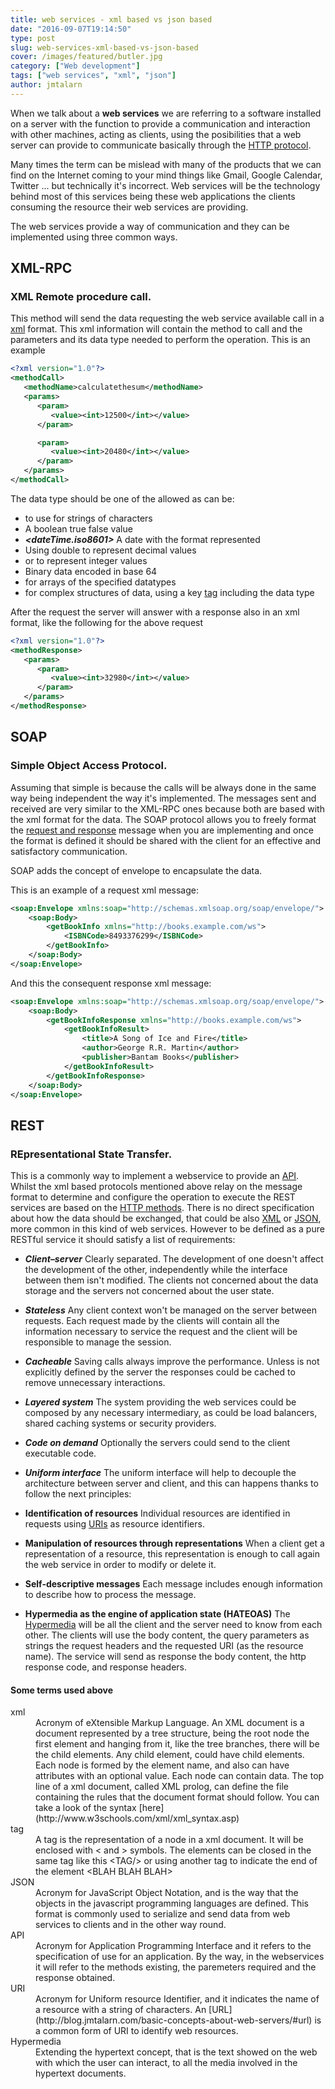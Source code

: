 ```yaml
---
title: web services - xml based vs json based
date: "2016-09-07T19:14:50"
type: post
slug: web-services-xml-based-vs-json-based
cover: /images/featured/butler.jpg
category: ["Web development"]
tags: ["web services", "xml", "json"]
author: jmtalarn
---
```


When we talk about a **web services** we are referring to a software installed on a server with the function to provide a communication and interaction with other machines, acting as clients, using the posibilities that a web server can provide to communicate basically through the [HTTP protocol](http://blog.jmtalarn.com/basic-concepts-about-web-servers/#http).

<!--more-->

Many times the term can be mislead with many of the products that we can find on the Internet coming to your mind things like Gmail, Google Calendar, Twitter ... but technically it's incorrect. Web services will be the technology behind most of this services being these web applications the clients consuming the resource their web services are providing.

The web services provide a way of communication and they can be implemented using three common ways.

<h2 id="xmlrpc">XML-RPC</h2>
<h3 id="xmlremoteprocedurecall">XML Remote procedure call.</h3>

This method will send the data requesting the web service available call in a [xml](http://blog.jmtalarn.com/web-services-xml-based-vs-json-based/#xml) format. This xml information will contain the method to call and the parameters and its data type needed to perform the operation. This is an example

```xml
<?xml version="1.0"?>
<methodCall>
   <methodName>calculatethesum</methodName>
   <params>
      <param>
         <value><int>12500</int></value>
      </param>

      <param>
         <value><int>20480</int></value>
      </param>
   </params>
</methodCall>
```

The data type should be one of the allowed as can be:

-   **_<string>_** to use for strings of characters
-   **_<boolean>_** A boolean true false value
-   **_<dateTime.iso8601>_** A date with the format represented
-   **_<double>_** Using double to represent decimal values
-   **_<int>_** or **_<i4>_** to represent integer values
-   **_<base64>_** Binary data encoded in base 64
-   **_<array>_** for arrays of the specified datatypes
-   **_<struct>_** for complex structures of data, using a key [tag](http://blog.jmtalarn.com/web-services-xml-based-vs-json-based/#tag) including the data type

After the request the server will answer with a response also in an xml format, like the following for the above request

```xml
<?xml version="1.0"?>
<methodResponse>
   <params>
      <param>
         <value><int>32980</int></value>
      </param>
   </params>
</methodResponse>
```

<h2 id="soap">SOAP</h2>
<h3 id="simpleobjectaccessprotocol">Simple Object Access Protocol.</h3>

Assuming that simple is because the calls will be always done in the same way being independent the way it's implemented. The messages sent and received are very similar to the XML-RPC ones because both are based with the xml format for the data. The SOAP protocol allows you to freely format the [request and response](http://blog.jmtalarn.com/basic-concepts-about-web-servers/#request-response) message when you are implementing and once the format is defined it should be shared with the client for an effective and satisfactory communication.

SOAP adds the concept of envelope to encapsulate the data.

This is an example of a request xml message:

```xml
<soap:Envelope xmlns:soap="http://schemas.xmlsoap.org/soap/envelope/">
    <soap:Body>
        <getBookInfo xmlns="http://books.example.com/ws">
            <ISBNCode>8493376299</ISBNCode>
        </getBookInfo>
    </soap:Body>
</soap:Envelope>
```

And this the consequent response xml message:

```xml
<soap:Envelope xmlns:soap="http://schemas.xmlsoap.org/soap/envelope/">
    <soap:Body>
        <getBookInfoResponse xmlns="http://books.example.com/ws">
            <getBookInfoResult>
                <title>A Song of Ice and Fire</title>
                <author>George R.R. Martin</author>
                <publisher>Bantam Books</publisher>
            </getBookInfoResult>
        </getBookInfoResponse>
    </soap:Body>
</soap:Envelope>
```

<h2 id="rest">REST</h2>

<h3 id="representationalstatetransfer">REpresentational State Transfer.</h3>

This is a commonly way to implement a webservice to provide an [API](http://blog.jmtalarn.com/web-services-xml-based-vs-json-based/#api). Whilst the xml based protocols mentioned above relay on the message format to determine and configure the operation to execute the REST services are based on the [HTTP methods](http://blog.jmtalarn.com/basic-concepts-about-web-servers/#methods). There is no direct specification about how the data should be exchanged, that could be also [XML](http://blog.jmtalarn.com/web-services-xml-based-vs-json-based/#xml) or [JSON](http://blog.jmtalarn.com/web-services-xml-based-vs-json-based/#json), more common in this kind of web services. However to be defined as a pure RESTful service it should satisfy a list of requirements:

-   **_Client–server_** Clearly separated. The development of one doesn't affect the development of the other, independently while the interface between them isn't modified. The clients not concerned about the data storage and the servers not concerned about the user state.
-   **_Stateless_** Any client context won't be managed on the server between requests. Each request made by the clients will contain all the information necessary to service the request and the client will be responsible to manage the session.
-   **_Cacheable_** Saving calls always improve the performance. Unless is not explicitly defined by the server the responses could be cached to remove unnecessary interactions.
-   **_Layered system_** The system providing the web services could be composed by any necessary intermediary, as could be load balancers, shared caching systems or security providers.
-   **_Code on demand_** Optionally the servers could send to the client executable code.
-   **_Uniform interface_** The uniform interface will help to decouple the architecture between server and client, and this can happens thanks to follow the next principles:

-   **Identification of resources** Individual resources are identified in requests using [URIs](http://blog.jmtalarn.com/web-services-xml-based-vs-json-based/#uri) as resource identifiers.
-   **Manipulation of resources through representations** When a client get a representation of a resource, this representation is enough to call again the web service in order to modify or delete it.
-   **Self-descriptive messages** Each message includes enough information to describe how to process the message.
-   **Hypermedia as the engine of application state (HATEOAS)** The [Hypermedia](http://blog.jmtalarn.com/web-services-xml-based-vs-json-based/#hypermedia) will be all the client and the server need to know from each other. The clients will use the body content, the query parameters as strings the request headers and the requested URI (as the resource name). The service will send as response the body content, the http response code, and response headers.

<h4 id="sometermsusedabove">Some terms used above</h4>
<dl>
    <dt id="xml">xml</dt>
    <dd>Acronym of eXtensible Markup Language. An XML document is a document represented by a tree structure, being the root node the first element and hanging from it, like the tree branches, there will be the child elements. Any child element, could have child elements. Each node is formed by the element name, and also can have attributes with an optional value. Each node can contain data. The top line of a xml document, called XML prolog, can define the file containing the rules that the document format should follow. You can take a look of the syntax [here](http://www.w3schools.com/xml/xml_syntax.asp)
    </dd>
    <dt id="tag">tag</dt>
    <dd>A tag is the representation of a node in a xml document. It will be enclosed with &lt; and &gt; symbols. The elements can be closed in the same tag like this &lt;TAG/&gt; or using another tag to indicate the end of the element &lt;BLAH BLAH BLAH&gt;</dd>
    <dt id="json">JSON</dt>
        <dd>Acronym for JavaScript Object Notation, and is the way that the objects in the javascript programming languages are defined. This format is commonly used to serialize and send data from web services to clients and in the other way round.</dd>
    <dt id="api">API</dt>
        <dd>Acronym for Application Programming Interface and it refers to the specification of use for an application. By the way, in the webservices it will refer to the methods existing, the paremeters required and the response obtained.</dd>
    <dt id="uri">URI</dt>
        <dd>Acronym for Uniform resource Identifier, and it indicates the name of a resource with a string of characters. An [URL](http://blog.jmtalarn.com/basic-concepts-about-web-servers/#url) is a common form of URI to identify web resources.</dd>
    <dt id="hypermedia">Hypermedia</dt>
        <dd>Extending the hypertext concept, that is the text showed on the web with which the user can interact, to all the media involved in the hypertext documents.</dd>
</dl>
